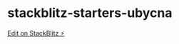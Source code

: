 # stackblitz-starters-ubycna

[Edit on StackBlitz ⚡️](https://stackblitz.com/edit/stackblitz-starters-ubycna)
